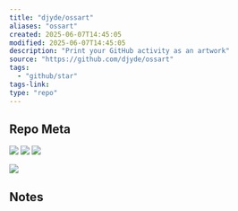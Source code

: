 ```yaml
---
title: "djyde/ossart"
aliases: "ossart"
created: 2025-06-07T14:45:05
modified: 2025-06-07T14:45:05
description: "Print your GitHub activity as an artwork"
source: "https://github.com/djyde/ossart"
tags:
  - "github/star"
tags-link:
type: "repo"
---
```

## Repo Meta

![](https://img.shields.io/github/stars/djyde/ossart?style=for-the-badge&label=stars) ![](https://img.shields.io/github/repo-size/djyde/ossart?style=for-the-badge&label=size) ![](https://img.shields.io/github/created-at/djyde/ossart?style=for-the-badge&label=since)

[![](https://github-readme-stats.vercel.app/api/pin/?username=djyde&repo=ossart&bg_color=00000000)](https://github.com/djyde/ossart)

## Notes


